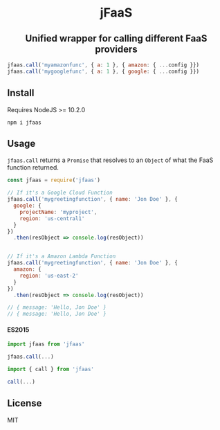 <h1 align="center">jFaaS</h2>
<h2 align="center">Unified wrapper for calling different FaaS providers</h2>

```js
jfaas.call('myamazonfunc', { a: 1 }, { amazon: { ...config }})
jfaas.call('mygooglefunc', { a: 1 }, { google: { ...config }})
```

## Install

Requires NodeJS >= 10.2.0

`npm i jfaas`


## Usage

`jfaas.call` returns a `Promise` that resolves to an `Object` of what the FaaS function returned. 

```js
const jfaas = require('jfaas')

// If it's a Google Cloud Function
jfaas.call('mygreetingfunction', { name: 'Jon Doe' }, { 
  google: { 
    projectName: 'myproject',
    region: 'us-central1'
  } 
})
  .then(resObject => console.log(resObject))


// If it's a Amazon Lambda Function
jfaas.call('mygreetingfunction', { name: 'Jon Doe' }, { 
  amazon: {
    region: 'us-east-2'
  }
})
  .then(resObject => console.log(resObject))

// { message: 'Hello, Jon Doe' }
// { message: 'Hello, Jon Doe' }
```

#### ES2015


```js
import jfaas from 'jfaas'

jfaas.call(...)
```

```js 
import { call } from 'jfaas'

call(...) 
```

## License

MIT
